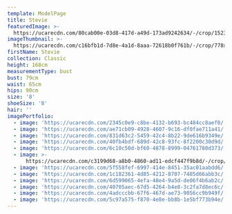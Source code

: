 ```yaml
---
template: ModelPage
title: Stevie
featuredImage: >-
  https://ucarecdn.com/80cab00e-03d8-417d-a49d-173ad9242634/-/crop/1523x890/2,128/-/preview/
imageThumbnail: >-
  https://ucarecdn.com/c16bfb1d-7d8e-4a1d-8aaa-72618b0f761b/-/crop/778x1119/408,46/-/preview/
firstName: Stevie
collection: Classic
height: 168cm
measurementType: bust
bust: 79cm
waist: 65cm
hips: 90cm
size: '8'
shoeSize: '8'
hair: ''
imagePortfolio:
  - image: 'https://ucarecdn.com/2345c0e9-c8be-4132-b693-bc484cc8aef0/'
  - image: 'https://ucarecdn.com/ae71cb09-4928-4607-9c16-df0fae711a41/'
  - image: 'https://ucarecdn.com/831d63c2-5459-42c4-8b22-9de616b9349e/'
  - image: 'https://ucarecdn.com/40fb4bdf-689d-42c8-93fc-8f2200c30d9d/'
  - image: 'https://ucarecdn.com/6c10c50d-bf60-4878-8999-04761780d373/'
  - image: >-
      https://ucarecdn.com/c3199d68-a8b0-4860-ad11-edcf447f9b8d/-/crop/1632x2366/0,0/-/preview/
  - image: 'https://ucarecdn.com/5f558fef-6997-414e-8451-35ac01aabdd6/'
  - image: 'https://ucarecdn.com/1c182361-4d85-4212-8707-7485d66abb3c/'
  - image: 'https://ucarecdn.com/6d599065-4efa-48e4-9a5d-de06f4b6ab2c/'
  - image: 'https://ucarecdn.com/40705aec-67d5-4264-b4e8-3c2fa7d8ec6c/'
  - image: 'https://ucarecdn.com/4adcccbb-67f6-467d-ae73-9056cc9b949f/'
  - image: 'https://ucarecdn.com/5c97a575-f870-4e8e-bb8b-1e5bf773b94e/'
---
```


